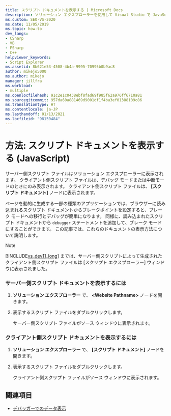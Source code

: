 ```yaml
---
title: スクリプト ドキュメントを表示する | Microsoft Docs
description: ソリューション エクスプローラーを使用して Visual Studio で JavaScript のサーバー側スクリプト ドキュメントを表示する方法について説明します。
ms.custom: SEO-VS-2020
ms.date: 11/05/2019
ms.topic: how-to
dev_langs:
- CSharp
- VB
- FSharp
- C++
helpviewer_keywords:
- Script Explorer
ms.assetid: 8b621e53-4508-4b4a-9995-70995b0b9ac8
author: mikejo5000
ms.author: mikejo
manager: jillfra
ms.workload:
- multiple
ms.openlocfilehash: 91c2e1c0438ebf8fad69f985f62a976ff6710a81
ms.sourcegitcommit: 957da60a881469d9001df1f4ba3ef01388109c86
ms.translationtype: HT
ms.contentlocale: ja-JP
ms.lasthandoff: 01/13/2021
ms.locfileid: "98150484"
---
```

# <a name="how-to-view-script-documents-javascript"></a>方法: スクリプト ドキュメントを表示する (JavaScript)

サーバー側スクリプト ファイルはソリューション エクスプローラーに表示されます。 クライアント側スクリプト ファイルは、デバッグ モードまたは中断モードのときにのみ表示されます。 クライアント側スクリプト ファイルは、 **[スクリプト ドキュメント]** ノードに表示されます。

ページを動的に生成する一部の種類のアプリケーションでは、ブラウザーに読み込まれるスクリプト ドキュメントからブレークポイントを設定すると、ブレーク モードへの移行とデバッグが簡単になります。 同様に、読み込まれたスクリプト ドキュメントから `debugger` ステートメントを追加して、ブレーク モードにすることができます。 この記事では、これらのドキュメントの表示方法について説明します。

> [!NOTE]
> [!INCLUDE[vs_dev11_long](../data-tools/includes/vs_dev11_long_md.md)] までは、サーバー側スクリプトによって生成されたクライアント側スクリプト ファイルは [スクリプト エクスプローラー] ウィンドウに表示されました。

### <a name="to-view-a-server-side-script-document"></a>サーバー側スクリプト ドキュメントを表示するには

1. **ソリューション エクスプローラー** で、 **\<Website Pathname>** ノードを開きます。

2. 表示するスクリプト ファイルをダブルクリックします。

     サーバー側スクリプト ファイルがソース ウィンドウに表示されます。

### <a name="to-view-a-client-side-script-document"></a>クライアント側スクリプト ドキュメントを表示するには

1. **ソリューション エクスプローラー** で、 **[スクリプト ドキュメント]** ノードを開きます。

2. 表示するスクリプト ファイルをダブルクリックします。

     クライアント側スクリプト ファイルがソース ウィンドウに表示されます。

## <a name="see-also"></a>関連項目
- [デバッガーでのデータ表示](../debugger/viewing-data-in-the-debugger.md)